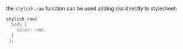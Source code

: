 the `stylish.raw` function can be used adding css directly to stylesheet:

```javascript
stylish.raw(`
  body {
    color: red;
  }
`);
```
